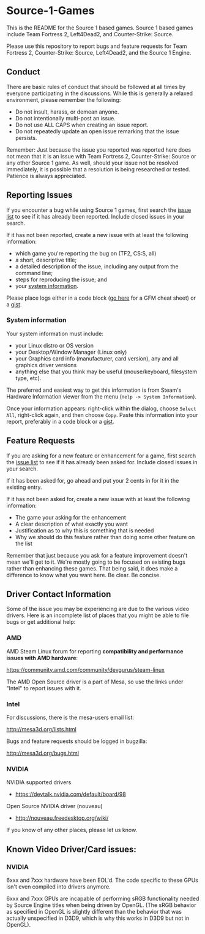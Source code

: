 Source-1-Games
==============

This is the README for the Source 1 based games.  Source 1 based games include Team Fortress 2, Left4Dead2, and Counter-Strike: Source.

Please use this repository to report bugs and feature requests for Team Fortress 2, Counter-Strike: Source, Left4Dead2, and the Source 1 Engine.

Conduct
-------

There are basic rules of conduct that should be followed at all times by everyone participating in the discussions.  While this is generally a relaxed environment, please remember the following:

- Do not insult, harass, or demean anyone.
- Do not intentionally multi-post an issue.
- Do not use ALL CAPS when creating an issue report.
- Do not repeatedly update an open issue remarking that the issue persists.

Remember: Just because the issue you reported was reported here does not mean that it is an issue with Team Fortress 2, Counter-Strike: Source or any other Source 1 game.  As well, should your issue not be resolved immediately, it is possible that a resolution is being researched or tested.  Patience is always appreciated.

Reporting Issues
----------------

If you encounter a bug while using Source 1 games, first search the [issue list](https://github.com/ValveSoftware/Source-1-Games/issues) to see if it has already been reported. Include closed issues in your search.

If it has not been reported, create a new issue with at least the following information:

- which game you're reporting the bug on (TF2, CS:S, all)
- a short, descriptive title;
- a detailed description of the issue, including any output from the command line;
- steps for reproducing the issue; and
- your [system information](#system-information).

Please place logs either in a code block ([go here](https://guides.github.com/features/mastering-markdown/) for a GFM cheat sheet) or a [gist](https://gist.github.com).

### System information

Your system information must include:
- your Linux distro or OS version
- your Desktop/Window Manager (Linux only)
- your Graphics card info (manufacturer, card version), any and all graphics driver versions
- anything else that you think may be useful (mouse/keyboard, filesystem type, etc).

The preferred and easiest way to get this information is from Steam's Hardware Information viewer from the menu (`Help -> System Information`).

Once your information appears: right-click within the dialog, choose `Select All`, right-click again, and then choose `Copy`.
Paste this information into your report, preferably in a code block or a [gist](https://gist.github.com).

Feature Requests
-------------------

If you are asking for a new feature or enhancement for a game, first search the [issue list](https://github.com/ValveSoftware/Source-1-Games/issues) to see if it has already been asked for. Include closed issues in your search.

If it has been asked for, go ahead and put your 2 cents in for it in the existing entry.

If it has not been asked for, create a new issue with at least the following information:

 - The game your asking for the enhancement
 - A clear description of what exactly you want
 - Justification as to why this is something that is needed
 - Why we should do this feature rather than doing some other feature on the list

Remember that just because you ask for a feature improvement doesn't mean we'll get to it.  We're mostly going to be focused on existing bugs rather than enhancing these games.  That being said, it does make a difference to know what you want here.  Be clear.  Be concise.

Driver Contact Information
--------------------------

Some of the issue you may be experiencing are due to the various video drivers.  Here is an incomplete list of places that you might be able to file bugs or get additional help:

### AMD

AMD Steam Linux forum for reporting **compatibility and performance issues with AMD hardware**:

https://community.amd.com/community/devgurus/steam-linux

The AMD Open Source driver is a part of Mesa, so use the links under "Intel" to report issues with it.

### Intel

For discussions, there is the mesa-users email list:

http://mesa3d.org/lists.html

Bugs and feature requests should be logged in bugzilla:

http://mesa3d.org/bugs.html

### NVIDIA

NVIDIA supported drivers
- https://devtalk.nvidia.com/default/board/98

Open Source NVIDIA driver (nouveau)
- http://nouveau.freedesktop.org/wiki/

If you know of any other places, please let us know.

Known Video Driver/Card issues:
----------------------------------

### NVIDIA

6xxx and 7xxx hardware have been EOL'd. The code specific to these GPUs isn't even compiled into drivers anymore.

6xxx and 7xxx GPUs are incapable of performing sRGB functionality needed by Source Engine titles when being driven by OpenGL. (The sRGB behavior as specified in OpenGL is slightly different than the behavior that was actually unspecified in D3D9, which is why this works in D3D9 but not in OpenGL).

